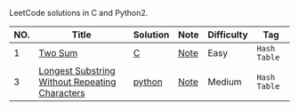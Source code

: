 LeetCode solutions in C and Python2.

|NO.|Title|Solution|Note|Difficulty|Tag|
|---|-----|--------|----|----------|---|
|1|[Two Sum](https://leetcode.com/problems/two-sum/description/)|[C](001.Two%20Sum/solution.h)|[Note](001.Two%20Sum)|Easy|`Hash Table`|
|3|[Longest Substring Without Repeating Characters](https://leetcode.com/problems/longest-substring-without-repeating-characters/description/)|[python](003.Longest%20Substring%20Without%20Repeating%20Characters/solution.py)|[Note](003.Longest%20Substring%20Without%20Repeating%20Characters)|Medium|`Hash Table`|